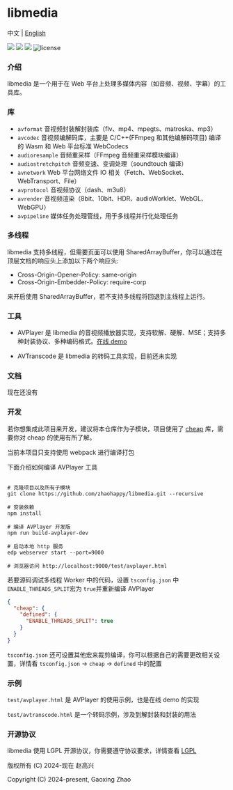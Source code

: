 
libmedia
======
中文 | [English](README_en.md)

![](https://img.shields.io/badge/language-typescript-blue.svg) [![](https://img.shields.io/badge/base-cheap-green.svg)](https://github.com/zhaohappy/cheap) ![](https://img.shields.io/badge/feature-thread-red.svg) ![license](https://img.shields.io/github/license/zhaohappy/libmedia)

### 介绍
 
libmedia 是一个用于在 Web 平台上处理多媒体内容（如音频、视频、字幕）的工具库。

### 库

- ```avformat``` 音视频封装解封装库（flv、mp4、mpegts、matroska、mp3）
- ```avcodec``` 音视频编解码库，主要是 C/C++(FFmpeg 和其他编解码项目) 编译的 Wasm 和 Web 平台标准 WebCodecs
- ```audioresample``` 音频重采样（FFmpeg 音频重采样模块编译）
- ```audiostretchpitch``` 音频变速、变调处理（soundtouch 编译）
- ```avnetwork``` Web 平台网络文件 IO 相关（Fetch、WebSocket、WebTransport、File）
- ```avprotocol``` 音视频协议（dash、m3u8）
- ```avrender``` 音视频渲染（8bit、10bit、HDR、audioWorklet、WebGL、WebGPU）
- ```avpipeline``` 媒体任务处理管线，用于多线程并行化处理任务

### 多线程

libmedia 支持多线程，但需要页面可以使用 SharedArrayBuffer，你可以通过在顶层文档的响应头上添加以下两个响应头:

- Cross-Origin-Opener-Policy: same-origin
- Cross-Origin-Embedder-Policy: require-corp

来开启使用 SharedArrayBuffer，若不支持多线程将回退到主线程上运行。


 ### 工具

- AVPlayer 是 libmedia 的音视频播放器实现，支持软解、硬解、MSE；支持多种封装协议、多种编码格式。[在线 demo](https://zhaohappy.github.io/libmedia/test/avplayer.html)


- AVTranscode 是 libmedia 的转码工具实现，目前还未实现

 ### 文档

 现在还没有

### 开发

若你想集成此项目来开发，建议将本仓库作为子模块，项目使用了 [cheap](https://github.com/zhaohappy/cheap) 库，需要你对 cheap 的使用有所了解。

当前本项目只支持使用 webpack 进行编译打包

下面介绍如何编译 AVPlayer 工具

```shell

# 克隆项目以及所有子模块
git clone https://github.com/zhaohappy/libmedia.git --recursive

# 安装依赖
npm install

# 编译 AVPlayer 开发版
npm run build-avplayer-dev

# 启动本地 http 服务
edp webserver start --port=9000

# 浏览器访问 http://localhost:9000/test/avplayer.html

```

若要源码调试多线程 Worker 中的代码，设置 ```tsconfig.json``` 中```ENABLE_THREADS_SPLIT```宏为 ```true```并重新编译 AVPlayer

```json
{
  "cheap": {
    "defined": {
      "ENABLE_THREADS_SPLIT": true
    }
  }
}
```

```tsconfig.json``` 还可设置其他宏来裁剪编译，你可以根据自己的需要更改相关设置，详情看 ```tsconfig.json``` -> ```cheap``` -> ```defined``` 中的配置

 ### 示例

```test/avplayer.html``` 是 AVPlayer 的使用示例，也是在线 demo 的实现

```test/avtranscode.html``` 是一个转码示例，涉及到解封装和封装的用法

 ### 开源协议

 libmedia 使用 LGPL 开源协议，你需要遵守协议要求，详情查看 [LGPL](https://github.com/zhaohappy/libmedia/blob/master/COPYING.LGPLv3)

版权所有 (C) 2024-现在 赵高兴

Copyright (C) 2024-present, Gaoxing Zhao
